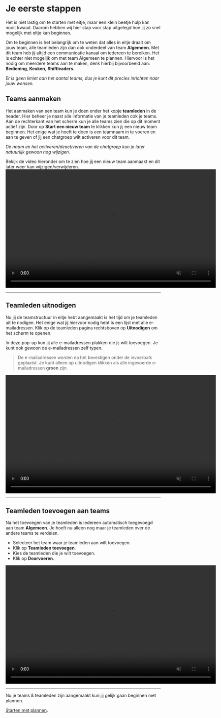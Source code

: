 # Je eerste stappen

Het is niet lastig om te starten met eitje, maar een klein beetje hulp kan nooit kwaad. Daarom hebben wij hier stap voor stap uitgelegd hoe jij zo snel mogelijk met eitje kan beginnen. 

Om te beginnen is het belangrijk om te weten dat alles in eitje draait om jouw team, alle teamleden zijn dan ook onderdeel van team **Algemeen**. Met dit team heb jij altijd een communicatie kanaal om iedereen te bereiken. Het is echter niet mogelijk om met team Algemeen te plannen. Hiervoor is het nodig om meerdere teams aan te maken, denk hierbij bijvoorbeeld aan: **Bediening**, **Keuken**, **Shiftleaders**. 

*Er is geen limiet aan het aantal teams, dus je kunt dit precies inrichten naar jouw wensen.*


## Teams aanmaken

Het aanmaken van een team kun je doen onder het kopje **teamleden** in de header. Hier beheer je naast alle informatie van je teamleden ook je teams. Aan de rechterkant van het scherm kun je alle teams zien die op dit moment actief zijn. Door op **Start een nieuw team** te klikken kun jij een nieuw team beginnen. Het enige wat je hoeft te doen is een teamnaam in te voeren en aan te geven of jij een chatgroep wilt activeren voor dit team. 

*De naam en het activeren/deactiveren van de chatgroep kun je later natuurlijk gewoon nog wijzigen.*

Bekijk de video hieronder om te zien hoe jij een nieuw team aanmaakt en dit later weer kan wijzigen/verwijderen.
<video controls
       muted 
       src="/assets/teamAanmaken.mov"
       width="683"
       height="384">
</video>


---


## Teamleden uitnodigen

Nu jij de teamstructuur in eitje hebt aangemaakt is het tijd om je teamleden uit te nodigen. Het enige wat jij hiervoor nodig hebt is een lijst met alle e-mailadressen. Klik op de teamleden pagina rechtsboven op **Uitnodigen** om het scherm te openen.

In deze pop-up kun jij alle e-mailadressen plakken die jij wilt toevoegen. Je kunt ook gewoon de e-mailadressen zelf typen. 

> De e-mailadressen worden na het bevestigen onder de invoerbalk geplaatst. Je kunt alleen op uitnodigen klikken als alle ingevoerde e-mailadressen **groen** zijn.

<video controls
       muted 
       src="/assets/teamledenToevoegen.mov"
       width="683"
       height="384">
</video>

---


## Teamleden toevoegen aan teams

Na het toevoegen van je teamleden is iedereen automatisch toegevoegd aan team **Algemeen**. Je hoeft nu alleen nog maar je teamleden over de andere teams te verdelen. 
* Selecteer het team waar je teamleden aan wilt toevoegen.
* Klik op **Teamleden toevoegen**. 
* Kies de teamleden die je wilt toevoegen.
* Klik op **Doorvoeren**.

<video controls
       muted 
       src="/assets/toevoegenTeams.mov"
       width="683"
       height="384">
</video>

---

Nu je teams & teamleden zijn aangemaakt kun jij gelijk gaan beginnen met plannen. 

[Starten met plannen](/starten-met-plannen).